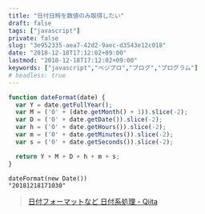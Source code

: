 ```yaml
---
title: "日付日時を数値のみ取得したい"
draft: false
tags: ["javascript"]
private: false
slug: "3e952335-aea7-42d2-9aec-d3543e12c018"
date: "2018-12-18T17:12:02+09:00"
lastmod: "2018-12-18T17:12:02+09:00"
keywords: ["javascript","ベジプロ","プログ","プログラム"]
# headless: true
---
```


```js
function dateFormat(date) {
  var Y = date.getFullYear();
  var M = ('0' + (date.getMonth() + 1)).slice(-2);
  var D = ('0' + date.getDate()).slice(-2);
  var h = ('0' + date.getHours()).slice(-2);
  var m = ('0' + date.getMinutes()).slice(-2);
  var s = ('0' + date.getSeconds()).slice(-2);

  return Y + M + D + h + m + s;
}
```
```:実行結果
dateFormat(new Date())
"20181218171030"
```

> [日付フォーマットなど 日付系処理 - Qiita](https://qiita.com/osakanafish/items/c64fe8a34e7221e811d0)
